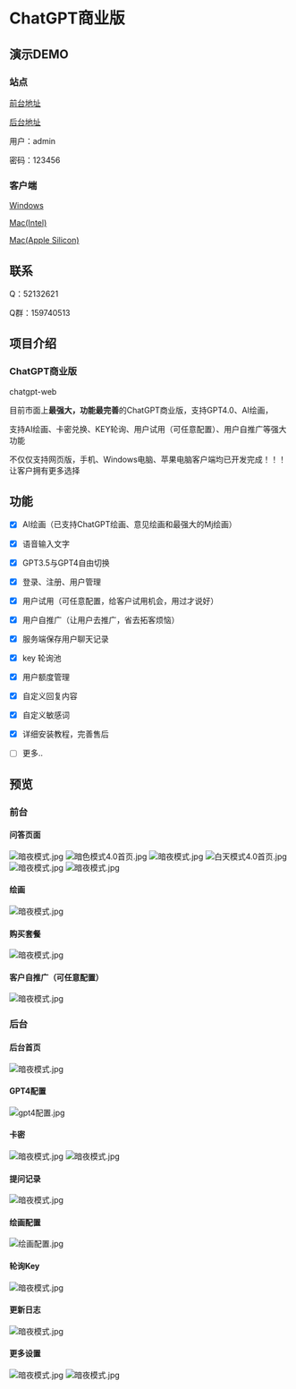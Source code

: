 # ChatGPT商业版

## 演示DEMO

### 站点

[前台地址](https://chat.gt-it.cn)

[后台地址](https://chat.gt-it.cn/admin)

用户：admin

密码：123456

### 客户端

[Windows](https://wwbk.lanzoum.com/iYh5h0x2gdte)

[Mac(Intel)](https://wwbk.lanzoum.com/iCqiM0x25m9c)

[Mac(Apple Silicon)](https://wwbk.lanzoum.com/i1Unf0x25lbi)

## 联系

Q：52132621

Q群：159740513

## 项目介绍

### ChatGPT商业版

chatgpt-web

目前市面上**最强大，功能最完善**的ChatGPT商业版，支持GPT4.0、AI绘画，

支持AI绘画、卡密兑换、KEY轮询、用户试用（可任意配置）、用户自推广等强大功能

不仅仅支持网页版，手机、Windows电脑、苹果电脑客户端均已开发完成！！！让客户拥有更多选择

## 功能

- [x] AI绘画（已支持ChatGPT绘画、意见绘画和最强大的Mj绘画）

- [x] 语音输入文字

- [x] GPT3.5与GPT4自由切换

- [x] 登录、注册、用户管理

- [x] 用户试用（可任意配置，给客户试用机会，用过才说好）

- [x] 用户自推广（让用户去推广，省去拓客烦恼）

- [x] 服务端保存用户聊天记录

- [x] key 轮询池

- [x] 用户额度管理

- [x] 自定义回复内容

- [x] 自定义敏感词

- [x] 详细安装教程，完善售后

- [ ] 更多..

## 预览

### 前台

#### 问答页面

![暗夜模式.jpg](演示图/前台/暗夜模式.jpg)
![暗色模式4.0首页.jpg](演示图/前台/暗色模式4.0首页.jpg)
![暗夜模式.jpg](演示图/前台/白天模式.jpg)
![白天模式4.0首页.jpg](演示图/前台/白天模式4.0首页.jpg)
![暗夜模式.jpg](演示图/前台/注册.jpg)
![暗夜模式.jpg](演示图/前台/开通会员弹出.jpg)

#### 绘画

![暗夜模式.jpg](演示图/前台/绘画演示.png)

#### 购买套餐

![暗夜模式.jpg](演示图/前台/购买套餐.jpg)

#### 客户自推广（可任意配置）

![暗夜模式.jpg](演示图/前台/推广.jpg)

### 后台

#### 后台首页

![暗夜模式.jpg](演示图/后台/后台首页.jpg)

#### GPT4配置

![gpt4配置.jpg](演示图/后台/gpt4配置.jpg)

#### 卡密

![暗夜模式.jpg](演示图/后台/卡密.jpg)
![暗夜模式.jpg](演示图/后台/卡密生成.jpg)

#### 提问记录

![暗夜模式.jpg](演示图/后台/提问记录.jpg)

#### 绘画配置

![绘画配置.jpg](演示图/后台/绘画配置.jpg)

#### 轮询Key

![暗夜模式.jpg](演示图/后台/轮询KEY设置.jpg)

#### 更新日志

![暗夜模式.jpg](演示图/后台/更新日志.jpg)

#### 更多设置

![暗夜模式.jpg](演示图/后台/部分设置.jpg)
![暗夜模式.jpg](演示图/后台/部分设置2.jpg)

